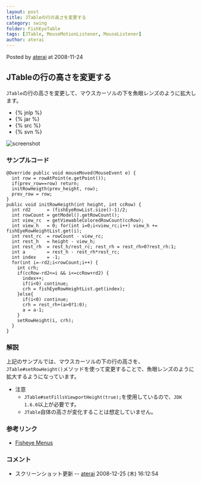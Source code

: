 ```yaml
---
layout: post
title: JTableの行の高さを変更する
category: swing
folder: FishEyeTable
tags: [JTable, MouseMotionListener, MouseListener]
author: aterai
---
```


Posted by [aterai](http://terai.xrea.jp/aterai.html) at 2008-11-24

## JTableの行の高さを変更する
`JTable`の行の高さを変更して、マウスカーソルの下を魚眼レンズのように拡大します。

- {% jnlp %}
- {% jar %}
- {% src %}
- {% svn %}

<!-- dummy comment line for breaking list -->

![screenshot](http://lh5.ggpht.com/_9Z4BYR88imo/TQTMw3Q5yMI/AAAAAAAAAZs/0O7lUunN9Rw/s800/FishEyeTable.png)

### サンプルコード
<pre class="prettyprint"><code>@Override public void mouseMoved(MouseEvent e) {
  int row = rowAtPoint(e.getPoint());
  if(prev_row==row) return;
  initRowHeigth(prev_height, row);
  prev_row = row;
}
public void initRowHeigth(int height, int ccRow) {
  int rd2      = (fishEyeRowList.size()-1)/2;
  int rowCount = getModel().getRowCount();
  int view_rc  = getViewableColoredRowCount(ccRow);
  int view_h   = 0; for(int i=0;i&lt;view_rc;i++) view_h += fishEyeRowHeightList.get(i);
  int rest_rc  = rowCount - view_rc;
  int rest_h   = height - view_h;
  int rest_rh  = rest_h/rest_rc; rest_rh = rest_rh&gt;0?rest_rh:1;
  int a        = rest_h - rest_rh*rest_rc;
  int index    = -1;
  for(int i=-rd2;i&lt;rowCount;i++) {
    int crh;
    if(ccRow-rd2&lt;=i &amp;&amp; i&lt;=ccRow+rd2) {
      index++;
      if(i&lt;0) continue;
      crh = fishEyeRowHeightList.get(index);
    }else{
      if(i&lt;0) continue;
      crh = rest_rh+(a&gt;0?1:0);
      a = a-1;
    }
    setRowHeight(i, crh);
  }
}
</code></pre>

### 解説
上記のサンプルでは、マウスカーソルの下の行の高さを、`JTable#setRowHeight()`メソッドを使って変更することで、魚眼レンズのように拡大するようになっています。

- 注意
    - `JTable#setFillsViewportHeight(true);`を使用しているので、`JDK 1.6.0`以上が必要です。
    - `JTable`自体の高さが変化することは想定していません。

<!-- dummy comment line for breaking list -->

### 参考リンク
- [Fisheye Menus](http://www.cs.umd.edu/hcil/fisheyemenu/)

<!-- dummy comment line for breaking list -->

### コメント
- スクリーンショット更新 -- [aterai](http://terai.xrea.jp/aterai.html) 2008-12-25 (木) 16:12:54

<!-- dummy comment line for breaking list -->

